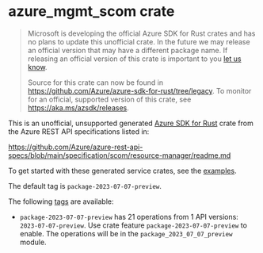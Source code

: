 # azure_mgmt_scom crate

> Microsoft is developing the official Azure SDK for Rust crates and has no plans to update this unofficial crate.
> In the future we may release an official version that may have a different package name.
> If releasing an official version of this crate is important to you [let us know](https://github.com/Azure/azure-sdk-for-rust/issues/new/choose).
>
> Source for this crate can now be found in <https://github.com/Azure/azure-sdk-for-rust/tree/legacy>.
> To monitor for an official, supported version of this crate, see <https://aka.ms/azsdk/releases>.

This is an unofficial, unsupported generated [Azure SDK for Rust](https://github.com/Azure/azure-sdk-for-rust/tree/legacy) crate from the Azure REST API specifications listed in:

https://github.com/Azure/azure-rest-api-specs/blob/main/specification/scom/resource-manager/readme.md

To get started with these generated service crates, see the [examples](https://github.com/Azure/azure-sdk-for-rust/blob/legacy/services/README.md#examples).

The default tag is `package-2023-07-07-preview`.

The following [tags](https://github.com/Azure/azure-sdk-for-rust/blob/legacy/services/tags.md) are available:

- `package-2023-07-07-preview` has 21 operations from 1 API versions: `2023-07-07-preview`. Use crate feature `package-2023-07-07-preview` to enable. The operations will be in the `package_2023_07_07_preview` module.